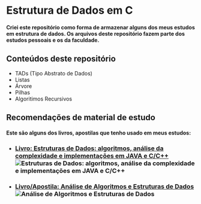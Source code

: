 # Estrutura de Dados em C
#### Criei este repositório como forma de armazenar alguns dos meus estudos em estrutura de dados. Os arquivos deste repositório fazem parte dos estudos pessoais e os da faculdade.

## Conteúdos deste repositório
* TADs (Tipo Abstrato de Dados)
* Listas
* Árvore
* Pilhas
* Algoritimos Recursivos

## Recomendações de material de estudo
#### Este são alguns dos livros, apostilas que tenho usado em meus estudos:

* ### [Livro: Estruturas de Dados: algoritmos, análise da complexidade e implementações em JAVA e C/C++](https://github.com/free-educa/books/blob/main/books/Estrutura%20de%20Dados%2C%20algoritmos%2C%20an%C3%A1lise%20da%20complexidade%20e%20implementa%C3%A7%C3%B5es%20em%20Java%20e%20C%2C%20C--.pdf)<br><img alt="Estruturas de Dados: algoritmos, análise da complexidade e implementações em JAVA e C/C++" src="https://m.media-amazon.com/images/I/51MGy-9TNUL.jpg">

* ### [Livro/Apostila: Análise de Algoritmos e Estruturas de Dados](https://www.ime.usp.br/~mota/livros/livro_AAED.pdf)<br><img src="https://i.ibb.co/3dKLJdm/livro-AAED-1.png" alt="Análise de Algoritmos e Estruturas de Dados" border="0">
